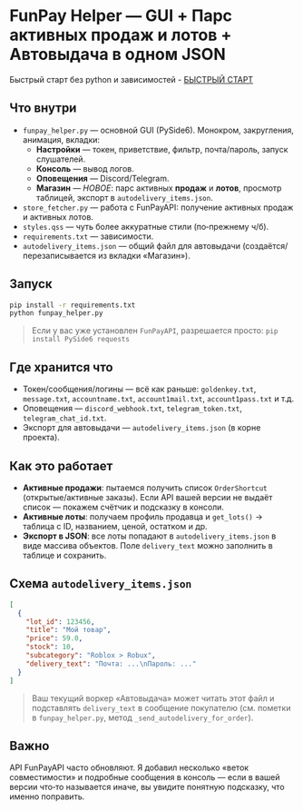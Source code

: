 # FunPay Helper — GUI + Парс активных продаж и лотов + Автовыдача в одном JSON

Быстрый старт без python и зависимостей - [БЫСТРЫЙ СТАРТ](https://github.com/JoeGentov/FunpayHELPER/issues/1)

## Что внутри
- `funpay_helper.py` — основной GUI (PySide6). Монокром, закругления, анимация, вкладки:
  - **Настройки** — токен, приветствие, фильтр, почта/пароль, запуск слушателей.
  - **Консоль** — вывод логов.
  - **Оповещения** — Discord/Telegram.
  - **Магазин** — *НОВОЕ*: парс активных **продаж** и **лотов**, просмотр таблицей, экспорт в `autodelivery_items.json`.
- `store_fetcher.py` — работа с FunPayAPI: получение активных продаж и активных лотов.
- `styles.qss` — чуть более аккуратные стили (по‑прежнему ч/б).
- `requirements.txt` — зависимости.
- `autodelivery_items.json` — общий файл для автовыдачи (создаётся/перезаписывается из вкладки «Магазин»).
  
## Запуск
```bash
pip install -r requirements.txt
python funpay_helper.py
```
> Если у вас уже установлен `FunPayAPI`, разрешается просто: `pip install PySide6 requests`

## Где хранится что
- Токен/сообщения/логины — всё как раньше: `goldenkey.txt`, `message.txt`, `accountname.txt`, `account1mail.txt`, `account1pass.txt` и т.д.
- Оповещения — `discord_webhook.txt`, `telegram_token.txt`, `telegram_chat_id.txt`.
- Экспорт для автовыдачи — `autodelivery_items.json` (в корне проекта).

## Как это работает
- **Активные продажи**: пытаемся получить список `OrderShortcut` (открытые/активные заказы). Если API вашей версии не выдаёт список — покажем счётчик и подсказку в консоли.
- **Активные лоты**: получаем профиль продавца и `get_lots()` → таблица с ID, названием, ценой, остатком и др.
- **Экспорт в JSON**: все лоты попадают в `autodelivery_items.json` в виде массива объектов. Поле `delivery_text` можно заполнить в таблице и сохранить.

## Схема `autodelivery_items.json`
```json
[
  {
    "lot_id": 123456,
    "title": "Мой товар",
    "price": 59.0,
    "stock": 10,
    "subcategory": "Roblox > Robux",
    "delivery_text": "Почта: ...\nПароль: ..."
  }
]
```
> Ваш текущий воркер «Автовыдача» может читать этот файл и подставлять `delivery_text` в сообщение покупателю (см. пометки в `funpay_helper.py`, метод `_send_autodelivery_for_order`).

## Важно
API FunPayAPI часто обновляют. Я добавил несколько «веток совместимости» и подробные сообщения в консоль — если в вашей версии что‑то называется иначе, вы увидите понятную подсказку, что именно поправить.
